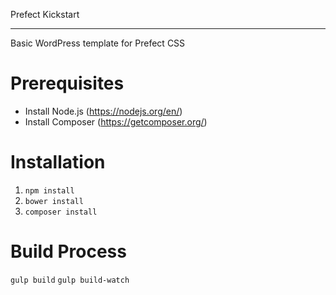 Prefect Kickstart
*************************

Basic WordPress template for Prefect CSS

# Prerequisites
* Install Node.js (https://nodejs.org/en/)
* Install Composer (https://getcomposer.org/)


# Installation

1. `npm install`
2. `bower install`
3. `composer install`

# Build Process

`gulp build`
`gulp build-watch`